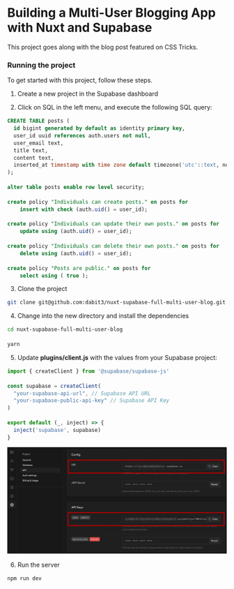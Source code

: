 # Building a Multi-User Blogging App with Nuxt and Supabase

This project goes along with the blog post featured on CSS Tricks.

### Running the project

To get started with this project, follow these steps.

1. Create a new project in the Supabase dashboard

2. Click on SQL in the left menu, and execute the following SQL query:

```sql
CREATE TABLE posts (
  id bigint generated by default as identity primary key,
  user_id uuid references auth.users not null,
  user_email text,
  title text,
  content text,
  inserted_at timestamp with time zone default timezone('utc'::text, now()) not null
);

alter table posts enable row level security;

create policy "Individuals can create posts." on posts for
    insert with check (auth.uid() = user_id);

create policy "Individuals can update their own posts." on posts for
    update using (auth.uid() = user_id);

create policy "Individuals can delete their own posts." on posts for
    delete using (auth.uid() = user_id);

create policy "Posts are public." on posts for
    select using ( true );
```

3. Clone the project

```sh
git clone git@github.com:dabit3/nuxt-supabase-full-multi-user-blog.git
```

4. Change into the new directory and install the dependencies

```sh
cd nuxt-supabase-full-multi-user-blog

yarn
```

5. Update __plugins/client.js__ with the values from your Supabase project:

```javascript
import { createClient } from '@supabase/supabase-js'

const supabase = createClient(
  "your-supabase-api-url", // Supabase API URL
  "your-supabase-public-api-key" // Supabase API Key
)

export default (_, inject) => {
  inject('supabase', supabase)
}
```

![API Configuration](api-config.jpeg)

6. Run the server

```sh
npm run dev
```